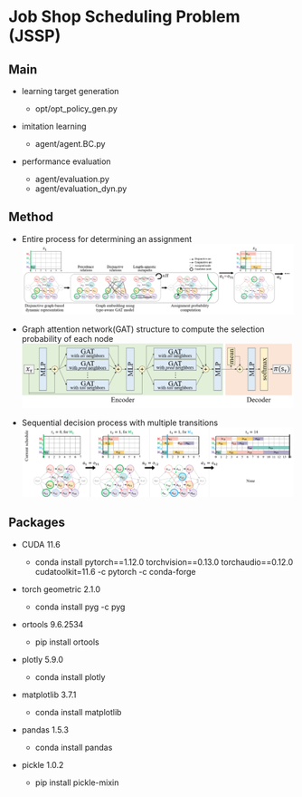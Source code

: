 # Job Shop Scheduling Problem (JSSP)

## Main
- learning target generation
  - opt/opt_policy_gen.py
  
- imitation learning
  - agent/agent.BC.py
 
- performance evaluation
  - agent/evaluation.py
  - agent/evaluation_dyn.py

## Method
- Entire process for determining an assignment
![entire process](./images/entire.png)

- Graph attention network(GAT) structure to compute the selection probability of each node 
![GAT structure](./images/GAT.png)

- Sequential decision process with multiple transitions 
![transition](./images/transition.png)


## Packages
- CUDA 11.6
  - conda install pytorch==1.12.0 torchvision==0.13.0 torchaudio==0.12.0 cudatoolkit=11.6 -c pytorch -c conda-forge
- torch geometric 2.1.0
  - conda install pyg -c pyg
  
- ortools 9.6.2534
  - pip install ortools

- plotly 5.9.0
  - conda install plotly
- matplotlib 3.7.1
  - conda install matplotlib

- pandas 1.5.3
  - conda install pandas 
- pickle 1.0.2
  - pip install pickle-mixin
